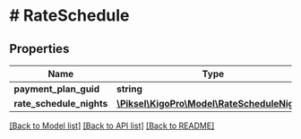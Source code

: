 # # RateSchedule

## Properties

Name | Type | Description | Notes
------------ | ------------- | ------------- | -------------
**payment_plan_guid** | **string** |  | [optional] 
**rate_schedule_nights** | [**\Piksel\KigoPro\Model\RateScheduleNight[]**](RateScheduleNight.md) |  | [optional] 

[[Back to Model list]](../../README.md#documentation-for-models) [[Back to API list]](../../README.md#documentation-for-api-endpoints) [[Back to README]](../../README.md)


